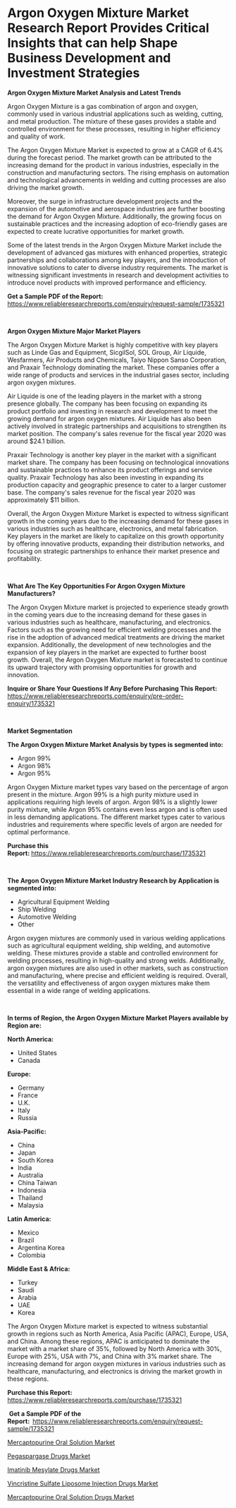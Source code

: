 <p><h1>Argon Oxygen Mixture Market Research Report Provides Critical Insights that can help Shape Business Development and Investment Strategies</h1></p><p><strong>Argon Oxygen Mixture Market Analysis and Latest Trends</strong></p>
<p><p>Argon Oxygen Mixture is a gas combination of argon and oxygen, commonly used in various industrial applications such as welding, cutting, and metal production. The mixture of these gases provides a stable and controlled environment for these processes, resulting in higher efficiency and quality of work.</p><p>The Argon Oxygen Mixture Market is expected to grow at a CAGR of 6.4% during the forecast period. The market growth can be attributed to the increasing demand for the product in various industries, especially in the construction and manufacturing sectors. The rising emphasis on automation and technological advancements in welding and cutting processes are also driving the market growth.</p><p>Moreover, the surge in infrastructure development projects and the expansion of the automotive and aerospace industries are further boosting the demand for Argon Oxygen Mixture. Additionally, the growing focus on sustainable practices and the increasing adoption of eco-friendly gases are expected to create lucrative opportunities for market growth.</p><p>Some of the latest trends in the Argon Oxygen Mixture Market include the development of advanced gas mixtures with enhanced properties, strategic partnerships and collaborations among key players, and the introduction of innovative solutions to cater to diverse industry requirements. The market is witnessing significant investments in research and development activities to introduce novel products with improved performance and efficiency.</p></p>
<p><strong>Get a Sample PDF of the Report:&nbsp;</strong> <a href="https://www.reliableresearchreports.com/enquiry/request-sample/1735321">https://www.reliableresearchreports.com/enquiry/request-sample/1735321</a></p>
<p>&nbsp;</p>
<p><strong>Argon Oxygen Mixture Major Market Players</strong></p>
<p><p>The Argon Oxygen Mixture Market is highly competitive with key players such as Linde Gas and Equipment, SicgilSol, SOL Group, Air Liquide, Wesfarmers, Air Products and Chemicals, Taiyo Nippon Sanso Corporation, and Praxair Technology dominating the market. These companies offer a wide range of products and services in the industrial gases sector, including argon oxygen mixtures.</p><p>Air Liquide is one of the leading players in the market with a strong presence globally. The company has been focusing on expanding its product portfolio and investing in research and development to meet the growing demand for argon oxygen mixtures. Air Liquide has also been actively involved in strategic partnerships and acquisitions to strengthen its market position. The company's sales revenue for the fiscal year 2020 was around $24.1 billion.</p><p>Praxair Technology is another key player in the market with a significant market share. The company has been focusing on technological innovations and sustainable practices to enhance its product offerings and service quality. Praxair Technology has also been investing in expanding its production capacity and geographic presence to cater to a larger customer base. The company's sales revenue for the fiscal year 2020 was approximately $11 billion.</p><p>Overall, the Argon Oxygen Mixture Market is expected to witness significant growth in the coming years due to the increasing demand for these gases in various industries such as healthcare, electronics, and metal fabrication. Key players in the market are likely to capitalize on this growth opportunity by offering innovative products, expanding their distribution networks, and focusing on strategic partnerships to enhance their market presence and profitability.</p></p>
<p>&nbsp;</p>
<p><strong>What Are The Key Opportunities For Argon Oxygen Mixture Manufacturers?</strong></p>
<p><p>The Argon Oxygen Mixture market is projected to experience steady growth in the coming years due to the increasing demand for these gases in various industries such as healthcare, manufacturing, and electronics. Factors such as the growing need for efficient welding processes and the rise in the adoption of advanced medical treatments are driving the market expansion. Additionally, the development of new technologies and the expansion of key players in the market are expected to further boost growth. Overall, the Argon Oxygen Mixture market is forecasted to continue its upward trajectory with promising opportunities for growth and innovation.</p></p>
<p><strong>Inquire or Share Your Questions If Any Before Purchasing This Report:</strong> <a href="https://www.reliableresearchreports.com/enquiry/pre-order-enquiry/1735321">https://www.reliableresearchreports.com/enquiry/pre-order-enquiry/1735321</a></p>
<p>&nbsp;</p>
<p><strong>Market Segmentation</strong></p>
<p><strong>The Argon Oxygen Mixture Market Analysis by types is segmented into:</strong></p>
<p><ul><li>Argon 99%</li><li>Argon 98%</li><li>Argon 95%</li></ul></p>
<p><p>Argon Oxygen Mixture market types vary based on the percentage of argon present in the mixture. Argon 99% is a high purity mixture used in applications requiring high levels of argon. Argon 98% is a slightly lower purity mixture, while Argon 95% contains even less argon and is often used in less demanding applications. The different market types cater to various industries and requirements where specific levels of argon are needed for optimal performance.</p></p>
<p><strong>Purchase this Report:&nbsp;</strong><a href="https://www.reliableresearchreports.com/purchase/1735321">https://www.reliableresearchreports.com/purchase/1735321</a></p>
<p>&nbsp;</p>
<p><strong>The Argon Oxygen Mixture Market Industry Research by Application is segmented into:</strong></p>
<p><ul><li>Agricultural Equipment Welding</li><li>Ship Welding</li><li>Automotive Welding</li><li>Other</li></ul></p>
<p><p>Argon oxygen mixtures are commonly used in various welding applications such as agricultural equipment welding, ship welding, and automotive welding. These mixtures provide a stable and controlled environment for welding processes, resulting in high-quality and strong welds. Additionally, argon oxygen mixtures are also used in other markets, such as construction and manufacturing, where precise and efficient welding is required. Overall, the versatility and effectiveness of argon oxygen mixtures make them essential in a wide range of welding applications.</p></p>
<p>&nbsp;</p>
<p><strong>In terms of Region, the Argon Oxygen Mixture Market Players available by Region are:</strong></p>
<p>
    <p> <strong> North America: </strong>
        <ul>
            <li>United States</li>
            <li>Canada</li>
        </ul>
        </p> 
    <p> <strong> Europe: </strong>
        <ul>
            <li>Germany</li>
            <li>France</li>
            <li>U.K.</li>
            <li>Italy</li>
            <li>Russia</li>
        </ul>
        </p> 
    <p> <strong> Asia-Pacific: </strong>
        <ul>
            <li>China</li>
            <li>Japan</li>
            <li>South Korea</li>
            <li>India</li>
            <li>Australia</li>
            <li>China Taiwan</li>
            <li>Indonesia</li>
            <li>Thailand</li>
            <li>Malaysia</li>
        </ul>
        </p> 
    <p> <strong> Latin America: </strong>
        <ul>
            <li>Mexico</li>
            <li>Brazil</li>
            <li>Argentina Korea</li>
            <li>Colombia</li>
        </ul>
        </p> 
    <p> <strong> Middle East & Africa: </strong>
        <ul>
            <li>Turkey</li>
            <li>Saudi</li>
            <li>Arabia</li>
            <li>UAE</li>
            <li>Korea</li>
        </ul>
    </p>
    </p>
<p><p>The Argon Oxygen Mixture market is expected to witness substantial growth in regions such as North America, Asia Pacific (APAC), Europe, USA, and China. Among these regions, APAC is anticipated to dominate the market with a market share of 35%, followed by North America with 30%, Europe with 25%, USA with 7%, and China with 3% market share. The increasing demand for argon oxygen mixtures in various industries such as healthcare, manufacturing, and electronics is driving the market growth in these regions. </p></p>
<p><strong>Purchase this Report: </strong><a href="https://www.reliableresearchreports.com/purchase/1735321">https://www.reliableresearchreports.com/purchase/1735321</a></p>
<p>&nbsp;<strong>Get a Sample PDF of the Report:&nbsp;&nbsp;</strong><a href="https://www.reliableresearchreports.com/enquiry/request-sample/1735321">https://www.reliableresearchreports.com/enquiry/request-sample/1735321</a></p>
<p><strong></strong></p>
<p><p><a href="https://medium.com/@kavonhansen13/mercaptopurine-oral-solution-market-trends-forecast-and-competitive-analysis-to-2031-f311b9bb31d8">Mercaptopurine Oral Solution Market</a></p><p><a href="https://medium.com/@kavonhansen13/pegaspargase-drugs-market-report-reveals-the-latest-trends-and-growth-opportunities-of-this-market-6830839568f8">Pegaspargase Drugs Market</a></p><p><a href="https://medium.com/@kavonhansen13/imatinib-mesylate-drugs-market-size-and-market-trends-complete-industry-overview-2024-to-2031-0a0be6e90b0a">Imatinib Mesylate Drugs Market</a></p><p><a href="https://medium.com/@kavonhansen13/vincristine-sulfate-liposome-injection-drugs-market-exploring-market-share-market-trends-and-92f10331bcad">Vincristine Sulfate Liposome Injection Drugs Market</a></p><p><a href="https://medium.com/@kavonhansen13/mercaptopurine-oral-solution-drugs-market-furnishes-information-on-market-share-market-trends-and-e4d355cb3ca5">Mercaptopurine Oral Solution Drugs Market</a></p></p>